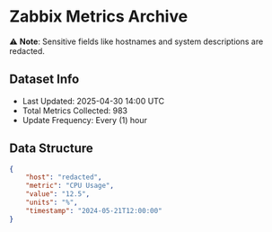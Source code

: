 # Zabbix Metrics Archive

⚠️ **Note**: Sensitive fields like hostnames and system descriptions are redacted.

## Dataset Info
- Last Updated: 2025-04-30 14:00 UTC
- Total Metrics Collected: 983
- Update Frequency: Every (1) hour

## Data Structure
```json
{
    "host": "redacted",
    "metric": "CPU Usage",
    "value": "12.5",
    "units": "%",
    "timestamp": "2024-05-21T12:00:00"
}
```
